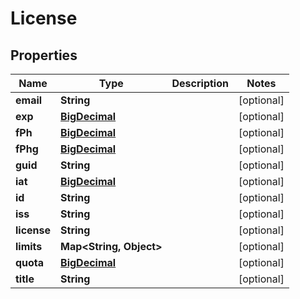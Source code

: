 # License

## Properties
Name | Type | Description | Notes
------------ | ------------- | ------------- | -------------
**email** | **String** |  |  [optional]
**exp** | [**BigDecimal**](BigDecimal.md) |  |  [optional]
**fPh** | [**BigDecimal**](BigDecimal.md) |  |  [optional]
**fPhg** | [**BigDecimal**](BigDecimal.md) |  |  [optional]
**guid** | **String** |  |  [optional]
**iat** | [**BigDecimal**](BigDecimal.md) |  |  [optional]
**id** | **String** |  |  [optional]
**iss** | **String** |  |  [optional]
**license** | **String** |  |  [optional]
**limits** | **Map&lt;String, Object&gt;** |  |  [optional]
**quota** | [**BigDecimal**](BigDecimal.md) |  |  [optional]
**title** | **String** |  |  [optional]
